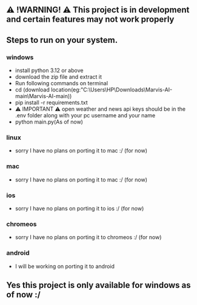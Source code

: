 ## ⚠️ !WARNING! ⚠️ This project is in development and certain features may not work properly


## Steps to run on your system.

### windows
- install python 3.12 or above
- download the zip file and extract it
- Run following commands on terminal
- cd (download location(eg:"C:\Users\HP\Downloads\Marvis-AI-main\Marvis-AI-main))
- pip install -r requirements.txt
- ⚠️ IMPORTANT ⚠️ open weather and news api keys should be in the .env folder along with your pc username and your name
- python main.py(As of now)

### linux
- sorry I have no plans on porting it to mac  :/ (for now)

### mac
- sorry I have no plans on porting it to mac  :/ (for now)

### ios
- sorry I have no plans on porting it to ios  :/ (for now)


### chromeos
- sorry I have no plans on porting it to chromeos :/ (for now)

### android
- I will be working on porting it to android


## Yes this project is only available for windows as of now :/